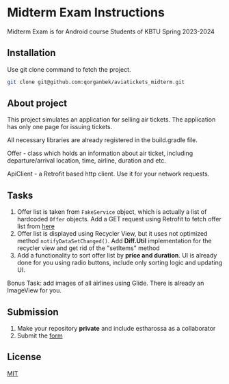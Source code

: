 # Midterm Exam Instructions

Midterm Exam is for Android course Students of KBTU Spring 2023-2024

## Installation

Use git clone command to fetch the project.

```bash
git clone git@github.com:qorganbek/aviatickets_midterm.git
```

## About project

This project simulates an application for selling air tickets. The application has only one page for issuing tickets.

All necessary libraries are already registered in the build.gradle file.

Offer - class which holds an information about air ticket, including departure/arrival location, time, airline, duration and etc.

ApiClient - a Retrofit based http client. Use it for your network requests.


## Tasks

1. Offer list is taken from `FakeService` object, which is actually a list of hardcoded `Offer` objects. Add a GET request using Retrofit to fetch offer list from [here](https://my-json-server.typicode.com/estharossa/fake-api-demo/offer_list)
2. Offer list is displayed using Recycler View, but it uses not optimized method `notifyDataSetChanged()`. Add **Diff.Util** implementation for the recycler view and get rid of the "setItems" method
3. Add a functionality to sort offer list by **price and duration**. UI is already done for you using radio buttons, include only sorting logic and updating UI.

Bonus Task: add images of all airlines using Glide. There is already an ImageView for you.

## Submission

1. Make your repository **private** and include estharossa as a collaborator
2. Submit the [form](https://forms.gle/PK1pnQyXmxrCAwa99)

## License

[MIT](https://choosealicense.com/licenses/mit/)
